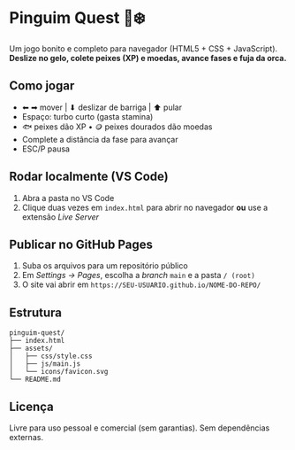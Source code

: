 
# Pinguim Quest 🐧❄️

Um jogo bonito e completo para navegador (HTML5 + CSS + JavaScript).  
**Deslize no gelo, colete peixes (XP) e moedas, avance fases e fuja da orca.**

## Como jogar
- ⬅ ➡ mover | ⬇ deslizar de barriga | ⬆ pular
- Espaço: turbo curto (gasta stamina)
- 🐟 peixes dão XP • 🪙 peixes dourados dão moedas
- Complete a distância da fase para avançar
- ESC/P pausa

## Rodar localmente (VS Code)
1. Abra a pasta no VS Code
2. Clique duas vezes em `index.html` para abrir no navegador **ou** use a extensão *Live Server*

## Publicar no GitHub Pages
1. Suba os arquivos para um repositório público
2. Em *Settings → Pages*, escolha a *branch* `main` e a pasta `/ (root)`
3. O site vai abrir em `https://SEU-USUARIO.github.io/NOME-DO-REPO/`

## Estrutura
```
pinguim-quest/
├── index.html
├── assets/
│   ├── css/style.css
│   ├── js/main.js
│   └── icons/favicon.svg
└── README.md
```

## Licença
Livre para uso pessoal e comercial (sem garantias). Sem dependências externas.
